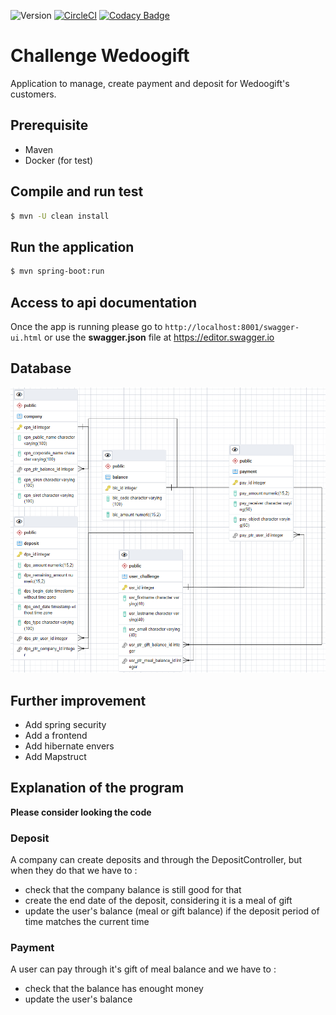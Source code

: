 [comment]: <> "[![CircleCI](https://circleci.com/gh/Kevin-Vu/okayo-facture.svg?style=svg)](https://circleci.com/gh/Kevin-Vu/okayo-facture)"
![Version](https://img.shields.io/badge/version-0.0.1b-blue)
[![CircleCI](https://circleci.com/gh/Kevin-Vu/wedoogift/tree/main.svg?style=svg)](https://circleci.com/gh/Kevin-Vu/wedoogift/tree/main)
[![Codacy Badge](https://app.codacy.com/project/badge/Grade/03e5884a4741472893bad084d20e0507)](https://www.codacy.com/gh/Kevin-Vu/wedoogift/dashboard?utm_source=github.com&amp;utm_medium=referral&amp;utm_content=Kevin-Vu/wedoogift&amp;utm_campaign=Badge_Grade)
# Challenge Wedoogift

Application to manage, create payment and deposit for Wedoogift's customers.

## Prerequisite
- Maven
- Docker (for test)

## Compile and run test
```sh
$ mvn -U clean install
```

## Run the application
```sh
$ mvn spring-boot:run
```

## Access to api documentation
Once the app is running please go to `http://localhost:8001/swagger-ui.html`
or use the **swagger.json** file at https://editor.swagger.io

## Database
<img src="diagram.png" width="750">

## Further improvement
- Add spring security
- Add a frontend
- Add hibernate envers
- Add Mapstruct

## Explanation of the program

**Please consider looking the code**

### Deposit
A company can create deposits and through the DepositController, but when they do that
we have to :
- check that the company balance is still good for that
- create the end date of the deposit, considering it is a meal of gift
- update the user's balance (meal or gift balance) if the deposit period of time matches the current time

### Payment
A user can pay through it's gift of meal balance and we have to :
- check that the balance has enought money
- update the user's balance
